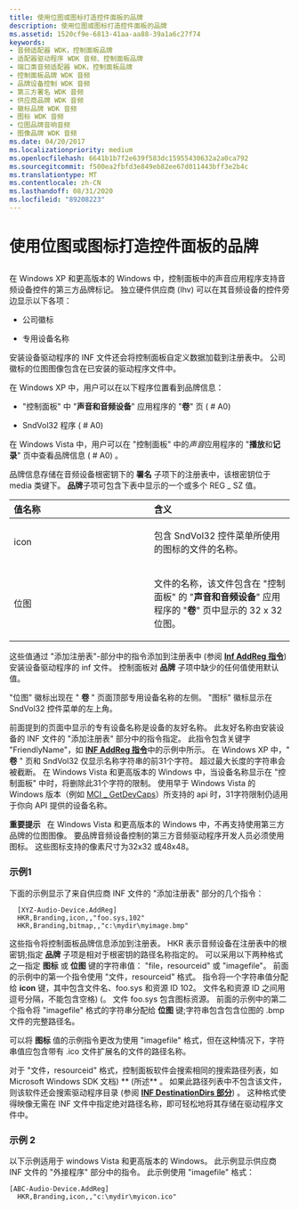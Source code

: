 ```yaml
---
title: 使用位图或图标打造控件面板的品牌
description: 使用位图或图标打造控件面板的品牌
ms.assetid: 1520cf9e-6813-41aa-aa88-39a1a6c27f74
keywords:
- 音频适配器 WDK，控制面板品牌
- 适配器驱动程序 WDK 音频、控制面板品牌
- 端口类音频适配器 WDK，控制面板品牌
- 控制面板品牌 WDK 音频
- 品牌设备控制 WDK 音频
- 第三方署名 WDK 音频
- 供应商品牌 WDK 音频
- 徽标品牌 WDK 音频
- 图标 WDK 音频
- 位图品牌音响音频
- 图像品牌 WDK 音频
ms.date: 04/20/2017
ms.localizationpriority: medium
ms.openlocfilehash: 6641b1b7f2e639f583dc15955430632a2a0ca792
ms.sourcegitcommit: f500ea2fbfd3e849eb82ee67d011443bff3e2b4c
ms.translationtype: MT
ms.contentlocale: zh-CN
ms.lasthandoff: 08/31/2020
ms.locfileid: "89208223"
---
```

# <a name="branding-control-panel-with-bitmaps-or-icons"></a>使用位图或图标打造控件面板的品牌


## <span id="control_panel_branding_by_vendors"></span><span id="CONTROL_PANEL_BRANDING_BY_VENDORS"></span>


在 Windows XP 和更高版本的 Windows 中，控制面板中的声音应用程序支持音频设备控件的第三方品牌标记。 独立硬件供应商 (Ihv) 可以在其音频设备的控件旁边显示以下各项：

-   公司徽标

-   专用设备名称

安装设备驱动程序的 INF 文件还会将控制面板自定义数据加载到注册表中。 公司徽标的位图图像包含在已安装的驱动程序文件中。

在 Windows XP 中，用户可以在以下程序位置看到品牌信息：

-   "控制面板" 中 "**声音和音频设备**" 应用程序的 "**卷**" 页 ( # A0) 

-   SndVol32 程序 ( # A0) 

在 Windows Vista 中，用户可以在 "控制面板" 中的*声音*应用程序的 "**播放**和**记录**" 页中查看品牌信息 ( # A0) 。

品牌信息存储在音频设备根密钥下的 **署名** 子项下的注册表中，该根密钥位于 media 类键下。 **品牌**子项可包含下表中显示的一个或多个 REG \_ SZ 值。

<table>
<colgroup>
<col width="50%" />
<col width="50%" />
</colgroup>
<thead>
<tr class="header">
<th align="left">值名称</th>
<th align="left">含义</th>
</tr>
</thead>
<tbody>
<tr class="odd">
<td align="left"><p>icon</p></td>
<td align="left"><p>包含 SndVol32 控件菜单所使用的图标的文件的名称。</p></td>
</tr>
<tr class="even">
<td align="left"><p>位图</p></td>
<td align="left"><p>文件的名称，该文件包含在 "控制面板" 的 "<strong>声音和音频设备</strong>" 应用程序的 "<strong>卷</strong>" 页中显示的 32 x 32 位图。</p></td>
</tr>
</tbody>
</table>

 

这些值通过 "添加注册表"-部分中的指令添加到注册表中 (参阅 [**Inf AddReg 指令**](../install/inf-addreg-directive.md)) 安装设备驱动程序的 inf 文件。 控制面板对 **品牌** 子项中缺少的任何值使用默认值。

"位图" 徽标出现在 " **卷** " 页面顶部专用设备名称的左侧。 "图标" 徽标显示在 SndVol32 控件菜单的左上角。

前面提到的页面中显示的专有设备名称是设备的友好名称。 此友好名称由安装设备的 INF 文件的 "添加注册表" 部分中的指令指定。 此指令包含关键字 "FriendlyName"，如 [**INF AddReg 指令**](../install/inf-addreg-directive.md)中的示例中所示。 在 Windows XP 中，" **卷** " 页和 SndVol32 仅显示名称字符串的前31个字符。 超过最大长度的字符串会被截断。 在 Windows Vista 和更高版本的 Windows 中，当设备名称显示在 "控制面板" 中时，将删除此31个字符的限制。 使用早于 Windows Vista 的 Windows 版本（例如 [MCI \_ GetDevCaps](/windows/win32/multimedia/mci-getdevcaps)）所支持的 api 时，31字符限制仍适用于你向 API 提供的设备名称。

**重要提示**   在 Windows Vista 和更高版本的 Windows 中，不再支持使用第三方品牌的位图图像。 要品牌音频设备控制的第三方音频驱动程序开发人员必须使用图标。 这些图标支持的像素尺寸为32x32 或48x48。

 

### <a name="span-idexample_1spanspan-idexample_1spanspan-idexample_1spanexample-1"></a><span id="Example_1"></span><span id="example_1"></span><span id="EXAMPLE_1"></span>示例1

下面的示例显示了来自供应商 INF 文件的 "添加注册表" 部分的几个指令：

```inf
  [XYZ-Audio-Device.AddReg]
  HKR,Branding,icon,,"foo.sys,102"
  HKR,Branding,bitmap,,"c:\mydir\myimage.bmp"
```

这些指令将控制面板品牌信息添加到注册表。 HKR 表示音频设备在注册表中的根密钥;指定 **品牌** 子项是相对于根密钥的路径名称指定的。 可以采用以下两种格式之一指定 **图标** 或 **位图** 键的字符串值： "file，resourceid" 或 "imagefile"。 前面的示例中的第一个指令使用 "文件，resourceid" 格式。 指令将一个字符串值分配给 **icon** 键，其中包含文件名、foo.sys 和资源 ID 102。 文件名和资源 ID 之间用逗号分隔，不能包含空格)  (。 文件 foo.sys 包含图标资源。 前面的示例中的第二个指令将 "imagefile" 格式的字符串分配给 **位图** 键;字符串包含包含位图的 .bmp 文件的完整路径名。

可以将 **图标** 值的示例指令更改为使用 "imagefile" 格式，但在这种情况下，字符串值应包含带有 .ico 文件扩展名的文件的路径名称。

对于 "文件，resourceid" 格式，控制面板软件会搜索相同的搜索路径列表，如 Microsoft Windows SDK 文档) ** (所述** 。 如果此路径列表中不包含该文件，则该软件还会搜索驱动程序目录 (参阅 [**INF DestinationDirs 部分**](../install/inf-destinationdirs-section.md)) 。 这种格式使得映像无需在 INF 文件中指定绝对路径名称，即可轻松地将其存储在驱动程序文件中。

### <a name="span-idexample_2spanspan-idexample_2span-example-2"></a><span id="example_2"></span><span id="EXAMPLE_2"></span> 示例 2

以下示例适用于 windows Vista 和更高版本的 Windows。 此示例显示供应商 INF 文件的 "外接程序" 部分中的指令。 此示例使用 "imagefile" 格式：

```inf
[ABC-Audio-Device.AddReg]
  HKR,Branding,icon,,"c:\mydir\myicon.ico"
```

 


